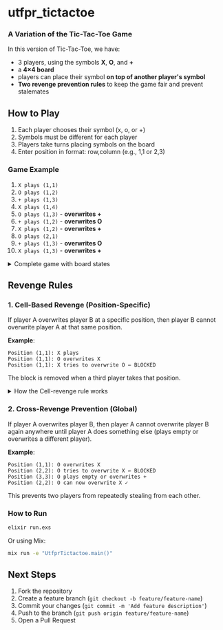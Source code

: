 # utfpr_tictactoe

### A Variation of the Tic-Tac-Toe Game

In this version of Tic-Tac-Toe, we have:

* 3 players, using the symbols **X**, **O**, and **+**
* a **4×4 board**
* players can place their symbol **on top of another player's symbol**
* **Two revenge prevention rules** to keep the game fair and prevent stalemates

## How to Play

1. Each player chooses their symbol (x, o, or +)
2. Symbols must be different for each player
3. Players take turns placing symbols on the board
4. Enter position in format: row,column (e.g., 1,1 or 2,3)

### Game Example

1. `X plays (1,1)`
2. `O plays (1,2)`
3. `+ plays (1,3)`
4. `X plays (1,4)`
5. `O plays (1,3)` - **overwrites \+**
6. `+ plays (1,2)` - **overwrites O**
7. `X plays (1,2)` - **overwrites \+**
8. `O plays (2,1)`
9. `+ plays (1,3)` - **overwrites O**
10. `X plays (1,3)` - **overwrites \+**

<details>
<summary>Complete game with board states</summary>

1. `X plays (1,1)`

|   | 1 | 2 | 3 | 4 |
|---|---|---|---|---|
| 1 | X |   |   |   |
| 2 |   |   |   |   |
| 3 |   |   |   |   |
| 4 |   |   |   |   |

2. `O plays (1,2)`

|   | 1 | 2 | 3 | 4 |
|---|---|---|---|---|
| 1 | X | O |   |   |
| 2 |   |   |   |   |
| 3 |   |   |   |   |
| 4 |   |   |   |   |

3. `+ plays (1,3)`

|   | 1 | 2 | 3 | 4 |
|---|---|---|---|---|
| 1 | X | O | + |   |
| 2 |   |   |   |   |
| 3 |   |   |   |   |
| 4 |   |   |   |   |

4. `X plays (1,4)`

|   | 1 | 2 | 3 | 4 |
|---|---|---|---|---|
| 1 | X | O | + | X |
| 2 |   |   |   |   |
| 3 |   |   |   |   |
| 4 |   |   |   |   |

5. `O plays (1,3)` - **overwrites +**

|   | 1 | 2 | 3 | 4 |
|---|---|---|---|---|
| 1 | X | O | O | X |
| 2 |   |   |   |   |
| 3 |   |   |   |   |
| 4 |   |   |   |   |

6. `+ plays (1,2)` - **overwrites O**

|   | 1 | 2 | 3 | 4 |
|---|---|---|---|---|
| 1 | X | + | O | X |
| 2 |   |   |   |   |
| 3 |   |   |   |   |
| 4 |   |   |   |   |

7. `X plays (1,2)` - **overwrites +**

|   | 1 | 2 | 3 | 4 |
|---|---|---|---|---|
| 1 | X | X | O | X |
| 2 |   |   |   |   |
| 3 |   |   |   |   |
| 4 |   |   |   |   |

8. `O plays (2,1)`

|   | 1 | 2 | 3 | 4 |
|---|---|---|---|---|
| 1 | X | X | O | X |
| 2 | O |   |   |   |
| 3 |   |   |   |   |
| 4 |   |   |   |   |

9. `+ plays (1,3)` - **overwrites O**

|   | 1 | 2 | 3 | 4 |
|---|---|---|---|---|
| 1 | X | X | + | X |
| 2 | O |   |   |   |
| 3 |   |   |   |   |
| 4 |   |   |   |   |

10. `X plays (1,3)` - **overwrites +**

|   | 1 | 2 | 3 | 4 |
|---|---|---|---|---|
| 1 | X | X | X | X |
| 2 | O |   |   |   |
| 3 |   |   |   |   |
| 4 |   |   |   |   |

**Winner: X** (row 1 complete)

</details>

## Revenge Rules

### 1. Cell-Based Revenge (Position-Specific)

If player A overwrites player B at a specific position, then player B cannot overwrite player A at that same position.

**Example**:
```
Position (1,1): X plays
Position (1,1): O overwrites X
Position (1,1): X tries to overwrite O ← BLOCKED
```

The block is removed when a third player takes that position.

<details>
<summary>How the Cell-revenge rule works</summary>
  
1. `X plays on (1,1)`

|   | 1 | 2 | 3 | 4 |
|---|---|---|---|---|
| 1 | X |   |   |   |
| 2 |   |   |   |   |
| 3 |   |   |   |   |
| 4 |   |   |   |   |

2. `O plays on (1,1)`

|   | 1 | 2 | 3 | 4 |
|---|---|---|---|---|
| 1 | O |   |   |   |
| 2 |   |   |   |   |
| 3 |   |   |   |   |
| 4 |   |   |   |   |

3 `+ plays on (1,1)`

|   | 1 | 2 | 3 | 4 |
|---|---|---|---|---|
| 1 | + |   |   |   |
| 2 |   |   |   |   |
| 3 |   |   |   |   |
| 4 |   |   |   |   |

4. `X plays on (1,1)` -- ALLOWED

|   | 1 | 2 | 3 | 4 |
|---|---|---|---|---|
| 1 | X |   |   |   |
| 2 |   |   |   |   |
| 3 |   |   |   |   |
| 4 |   |   |   |   |

5. `O plays on (1,1)` -- ALLOWED

|   | 1 | 2 | 3 | 4 |
|---|---|---|---|---|
| 1 | O |   |   |   |
| 2 |   |   |   |   |
| 3 |   |   |   |   |
| 4 |   |   |   |   |

6. `+ plays on (2,2)`

|   | 1 | 2 | 3 | 4 |
|---|---|---|---|---|
| 1 | O | + |   |   |
| 2 |   |   |   |   |
| 3 |   |   |   |   |
| 4 |   |   |   |   |

7. `X plays on (1,1)` -- not allowed O took from X on last take

|   | 1 | 2 | 3 | 4 |
|---|---|---|---|---|
| 1 | O | + |   |   |
| 2 |   |   |   |   |
| 3 |   |   |   |   |
| 4 |   |   |   |   |

</details>

### 2. Cross-Revenge Prevention (Global)

If player A overwrites player B, then player A cannot overwrite player B again anywhere until player A does something else (plays empty or overwrites a different player).

**Example**:
```
Position (1,1): O overwrites X
Position (2,2): O tries to overwrite X ← BLOCKED
Position (3,3): O plays empty or overwrites +
Position (2,2): O can now overwrite X ✓
```

This prevents two players from repeatedly stealing from each other.

### How to Run

```bash
elixir run.exs
```

Or using Mix:

```bash
mix run -e "UtfprTictactoe.main()"
```

## Next Steps

1. Fork the repository
2. Create a feature branch (`git checkout -b feature/feature-name`)
3. Commit your changes (`git commit -m 'Add feature description'`)
4. Push to the branch (`git push origin feature/feature-name`)
5. Open a Pull Request
